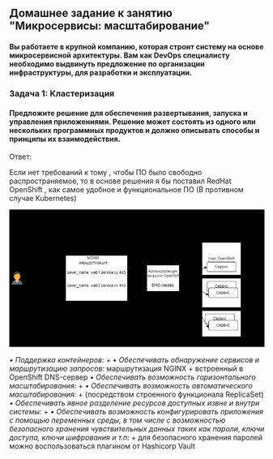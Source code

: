 ## Домашнее задание к занятию "Микросервисы: масштабирование" ##

#### Вы работаете в крупной компанию, которая строит систему на основе микросервисной архитектуры. Вам как DevOps специалисту необходимо выдвинуть предложение по организации инфраструктуры, для разработки и эксплуатации. ####

### Задача 1: Кластеризация ###

#### Предложите решение для обеспечения развертывания, запуска и управления приложениями. Решение может состоять из одного или нескольких программных продуктов и должно описывать способы и принципы их взаимодействия. ####

Ответ:

Если нет требований к тому , чтобы ПО было свободно распространяемое, то в основе решения я бы поставил RedHat OpenShift , как самое удобное и функциональное ПО (В противном случае Kubernetes)


![img.png](img.png)

_• Поддержка контейнеров:_ +
_• Обеспечивать обнаружение сервисов и маршрутизацию запросов:_ маршрутизация NGINX + встроенный в OpenShift DNS-сервер
_• Обеспечивать возможность горизонтального масштабирования:_ +
_• Обеспечивать возможность автоматического масштабирования:_ + (посредством строенного функционала ReplicaSet)
_• Обеспечивать явное разделение ресурсов доступных извне и внутри системы:_ +
_• Обеспечивать возможность конфигурировать приложения с помощью переменных среды, в том числе с возможностью безопасного хранения чувствительных данных таких как пароли, ключи доступа, ключи шифрования и т.п:_ + для безопасного хранения паролей можно воспользоваться плагином от Hashicorp Vault